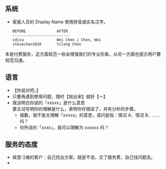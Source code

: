 ## 系统

- 客服人员的 Display Name 使用拼音或实名汉字。
  ```
  BEFORE              AFTER
  --------------------------
  sdjcw               Wei Chen / Chen, Wei
  stevechen1010       Yilong Chen
  ```
    
本是付费服务，这方面规范一些会增强我们的专业形象，从另一方面也提示用户要规范沟通。

## 语言

- 【你说对吧。】
- 只要再遇到使用问题，随时【抛出来】就好【～】
- 我没明白你说的「xxxxx」是什么意思<br/>
  要主动写明你的理解是什么，表明你仔细读了，并有分析的步骤。
  - 报歉，我不是太理解「xxxxx」的意思，请问是指：情况 A、情况 B、……吗？
  - 你所说的「xxxx」，我可以理解为 xxxxxx 吗？ 
  

## 服务的态度

- 故意刁难的客户：自己找出方案，就是不说，交了服务费，自己找问题去。
- 

 
